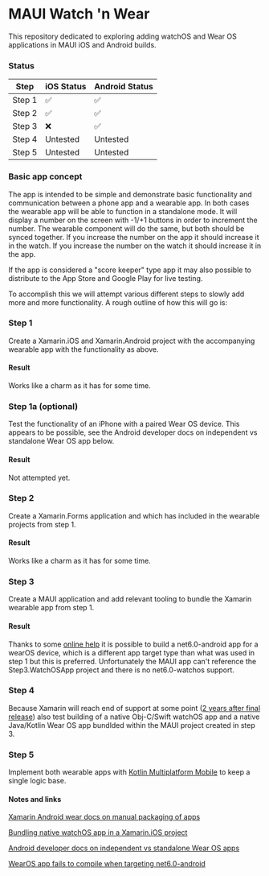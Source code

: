 # MAUI Watch 'n Wear
This repository dedicated to exploring adding watchOS and Wear OS applications in MAUI iOS and Android builds. 

### Status 
| Step   | iOS Status | Android Status |
|--------|------------|----------------|
| Step 1 | ✅         | ✅              |
| Step 2 | ✅         | ✅              |
| Step 3 | ❌         | ✅              |
| Step 4 | Untested   | Untested       |
| Step 5 | Untested   | Untested       |




### Basic app concept
The app is intended to be simple and demonstrate basic functionality and communication between a phone app and a wearable app. In both cases the wearable app will be able to function in a standalone mode. It will display a number on the screen with -1/+1 buttons in order to increment the number. The wearable component will do the same, but both should be synced together. If you increase the number on the app it should increase it in the watch. If you increase the number on the watch it should increase it in the app.

If the app is considered a "score keeper" type app it may also possible to distribute to the App Store and Google Play for live testing.

To accomplish this we will attempt various different steps to slowly add more and more functionality. A rough outline of how this will go is:

### Step 1
Create a Xamarin.iOS and Xamarin.Android project with the accompanying wearable app with the functionality as above.

#### Result
Works like a charm as it has for some time.

### Step 1a (optional)
Test the functionality of an iPhone with a paired Wear OS device. This appears to be possible, see the Android developer docs on independent vs standalone Wear OS app below.

#### Result
Not attempted yet.

### Step 2
Create a Xamarin.Forms application and which has included in the wearable projects from step 1.

#### Result
Works like a charm as it has for some time.

### Step 3
Create a MAUI application and add relevant tooling to bundle the Xamarin wearable app from step 1.

#### Result
Thanks to some [online help](https://twitter.com/ivictorhugo/status/1526561045698969604) it is possible to build a net6.0-android app for a wearOS device, which is a different app target type than what was used in step 1 but this is preferred. Unfortunately the MAUI app can't reference the Step3.WatchOSApp project and there is no net6.0-watchos support.

### Step 4
Because Xamarin will reach end of support at some point ([2 years after final release](https://dotnet.microsoft.com/en-us/platform/support/policy/xamarin)) also test building of a native Obj-C/Swift watchOS app and a native Java/Kotlin Wear OS app bundlded within the MAUI project created in step 3.

### Step 5
Implement both wearable apps with [Kotlin Multiplatform Mobile](https://kotlinlang.org/lp/mobile/) to keep a single logic base. 



#### Notes and links
[Xamarin Android wear docs on manual packaging of apps](https://docs.microsoft.com/en-us/xamarin/android/wear/deploy-test/packaging?tabs=windows#manual-packaging)

[Bundling native watchOS app in a Xamarin.iOS project](https://github.com/xamarin/xamarin-macios/issues/10070)

[Android developer docs on independent vs standalone Wear OS apps](https://developer.android.com/training/wearables/apps/standalone-apps)

[WearOS app fails to compile when targeting net6.0-android](https://github.com/xamarin/xamarin-android/issues/7003)